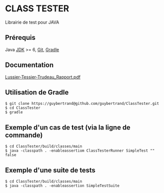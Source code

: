 CLASS TESTER
=============

Librairie de test pour JAVA

Prérequis
---------
Java [JDK][jdk] >= 6, [Git][git], [Gradle][gradle]
 
Documentation
---------
[Lussier-Tessier-Trudeau_Rapport.pdf][doc]
 
Utilisation de Gradle
---------------

    $ git clone https://guybertrand@github.com/guybertrand/ClassTester.git
    $ cd ClassTester
    $ gradle    

Exemple d'un cas de test (via la ligne de commande)
---------------    
	$ cd ClassTester/build/classes/main
	$ java -classpath . -enableassertiom ClassTesterRunner SimpleTest "" false	

Exemple d'une suite de tests
---------------    	
	$ cd ClassTester/build/classes/main
	$ java -classpath . -enableassertion SimpleTestSuite

[gradle]: http://www.gradle.org/
[git]: http://git-scm.com/
[jdk]: http://www.oracle.com/technetwork/java/javase/downloads/java-se-jdk-7-download-432154.html
[doc]: https://github.com/potrudeau/ClassTester/blob/master/doc/Lussier-Tessier-Trudeau_Rapport.pdf?raw=true

